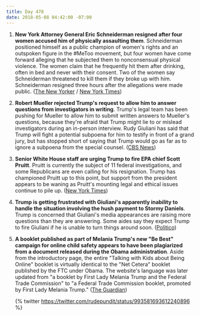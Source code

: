 ```yaml
---
title: Day 478
date: 2018-05-08 04:42:00 -07:00
---
```


1. **New York Attorney General Eric Schneiderman resigned after four women accused him of physically assaulting them**. Schneiderman positioned himself as a public champion of women's rights and an outspoken figure in the #MeToo movement, but four women have come forward alleging that he subjected them to nonconsensual physical violence. The women claim that he frequently hit them after drinking, often in bed and never with their consent. Two of the women say Schneiderman threatened to kill them if they broke up with him. Schneiderman resigned three hours after the allegations were made public. ([The New Yorker](https://www.newyorker.com/news/news-desk/four-women-accuse-new-yorks-attorney-general-of-physical-abuse) / [New York Times](https://www.nytimes.com/2018/05/07/nyregion/new-york-attorney-general-eric-schneiderman-abuse.html))

2. **Robert Mueller rejected Trump's request to allow him to answer questions from investigators in writing**. Trump's legal team has been pushing for Mueller to allow him to submit written answers to Mueller's questions, because they're afraid that Trump might lie to or mislead investigators during an in-person interview. Rudy Giuliani has said that Trump will fight a potential subpoena for him to testify in front of a grand jury, but has stopped short of saying that Trump would go as far as to ignore a subpoena from the special counsel. ([CBS News](https://www.cbsnews.com/news/mueller-rejects-potus-request-to-answer-questions-in-writing/))

3. **Senior White House staff are urging Trump to fire EPA chief Scott Pruitt**. Pruitt is currently the subject of 11 federal investigations, and some Republicans are even calling for his resignation. Trump has championed Pruitt up to this point, but support from the president appears to be waning as Pruitt's mounting legal and ethical issues continue to pile up. ([New York Times](https://www.nytimes.com/2018/05/07/climate/trump-fire-pruitt-epa.html))

4. **Trump is getting frustrated with Giuliani's apparently inability to handle the situation involving the hush payment to Stormy Daniels**. Trump is concerned that Giuliani's media appearances are raising more questions than they are answering. Some aides say they expect Trump to fire Giuliani if he is unable to turn things around soon. ([Politico](https://www.politico.com/story/2018/05/07/trump-giuliani-fallout-stormy-daniels-573196))

5. **A  booklet published as part of Melania Trump's new "Be Best" campaign for online child safety appears to have been plagiarized from a document released during the Obama administration**. Aside from the introductory page, the entire "Talking with Kids about Being Online" booklet is virtually identical to the "Net Cetera" booklet published by the FTC under Obama. The website's language was later updated from "a booklet by First Lady Melania Trump and the Federal Trade Commission" to "a Federal Trade Commission booklet, promoted by First Lady Melania Trump." ([The Guardian](https://www.theguardian.com/us-news/2018/may/07/melania-trump-plagiarism-row-be-best-campaign))
   

   {% twitter https://twitter.com/rudepundit/status/993581693612240896 %}